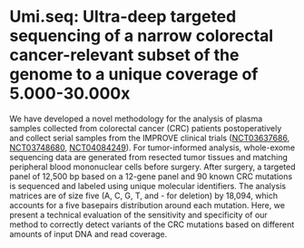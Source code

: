 # Umi.seq: Ultra-deep targeted sequencing of a narrow colorectal cancer-relevant subset of the genome to a unique coverage of 5.000-30.000x

We have developed a novel methodology for the analysis of plasma samples collected from colorectal cancer (CRC) patients postoperatively and collect serial samples from the IMPROVE clinical trials ([NCT03637686](https://clinicaltrials.gov/ct2/show/NCT03637686), [NCT03748680](https://clinicaltrials.gov/ct2/show/NCT03748680), [NCT04084249](https://clinicaltrials.gov/ct2/show/NCT04084249)). For tumor-informed analysis, whole-exome sequencing data are generated from resected tumor tissues and matching peripheral blood mononuclear cells before surgery. After surgery, a targeted panel of 12,500 bp based on a 12-gene panel and 90 known CRC mutations is sequenced and labeled using unique molecular identifiers. The analysis matrices are of size five (A, C, G, T, and - for deletion) by 18,094, which accounts for a five basepairs distribution around each mutation. Here, we present a technical evaluation of the sensitivity and specificity of our method to correctly detect variants of the CRC mutations based on different amounts of input DNA and read coverage. 